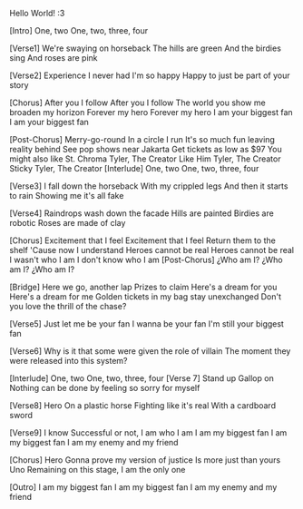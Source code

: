 Hello World! :3

[Intro]
One, two
One, two, three, four

[Verse1]
We're swaying on horseback
The hills are green
And the birdies sing
And roses are pink

[Verse2]
Experience I never had
I'm so happy
Happy to just be part of your story

[Chorus]
After you I follow
After you I follow
The world you show me broaden my horizon
Forever my hero
Forever my hero
I am your biggest fan
I am your biggest fan

[Post-Chorus]
Merry-go-round
In a circle I run
It's so much fun leaving reality behind
See pop shows near Jakarta
Get tickets as low as $97
You might also like
St. Chroma
Tyler, The Creator
Like Him
Tyler, The Creator
Sticky
Tyler, The Creator
[Interlude]
One, two
One, two, three, four

[Verse3]
I fall down the horseback
With my crippled legs
And then it starts to rain
Showing mе it's all fake

[Verse4]
Raindrops wash down the facade
Hills arе painted
Birdies are robotic
Roses are made of clay

[Chorus]
Excitement that I feel
Excitement that I feel
Return them to the shelf
'Cause now I understand
Heroes cannot be real
Heroes cannot be real
I wasn't who I am
I don't know who I am
[Post-Chorus]
¿Who am I?
¿Who am I?
¿Who am I?

[Bridge]
Here we go, another lap
Prizes to claim
Here's a dream for you
Here's a dream for me
Golden tickets in my bag stay unexchanged
Don't you love the thrill of the chase?

[Verse5]
Just let me be your fan
I wanna be your fan
I'm still your biggest fan

[Verse6]
Why is it that some were given the role of villain
The moment they were released into this system?

[Interlude]
One, two
One, two, three, four
[Verse 7]
Stand up
Gallop on
Nothing can be done by feeling so sorry for myself

[Verse8]
Hero
On a plastic horse
Fighting like it's real
With a cardboard sword

[Verse9]
I know
Successful or not, I am who I am
I am my biggest fan
I am my biggest fan
I am my enemy and my friend

[Chorus]
Hero
Gonna prove my version of justice
Is more just than yours
Uno
Remaining on this stage, I am the only one

[Outro]
I am my biggest fan
I am my biggest fan
I am my enemy and my friend